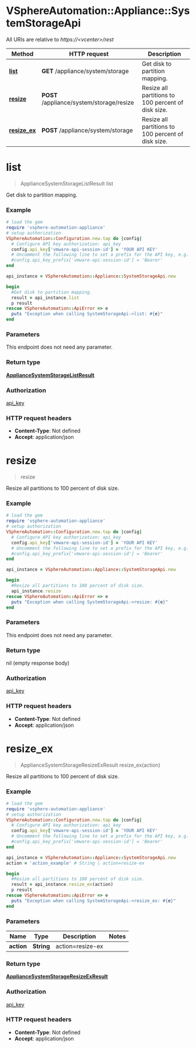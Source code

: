 # VSphereAutomation::Appliance::SystemStorageApi

All URIs are relative to *https://&lt;vcenter&gt;/rest*

Method | HTTP request | Description
------------- | ------------- | -------------
[**list**](SystemStorageApi.md#list) | **GET** /appliance/system/storage | Get disk to partition mapping.
[**resize**](SystemStorageApi.md#resize) | **POST** /appliance/system/storage/resize | Resize all partitions to 100 percent of disk size.
[**resize_ex**](SystemStorageApi.md#resize_ex) | **POST** /appliance/system/storage | Resize all partitions to 100 percent of disk size.


# **list**
> ApplianceSystemStorageListResult list

Get disk to partition mapping.

### Example
```ruby
# load the gem
require 'vsphere-automation-appliance'
# setup authorization
VSphereAutomation::Configuration.new.tap do |config|
  # Configure API key authorization: api_key
  config.api_key['vmware-api-session-id'] = 'YOUR API KEY'
  # Uncomment the following line to set a prefix for the API key, e.g. 'Bearer' (defaults to nil)
  #config.api_key_prefix['vmware-api-session-id'] = 'Bearer'
end

api_instance = VSphereAutomation::Appliance::SystemStorageApi.new

begin
  #Get disk to partition mapping.
  result = api_instance.list
  p result
rescue VSphereAutomation::ApiError => e
  puts "Exception when calling SystemStorageApi->list: #{e}"
end
```

### Parameters
This endpoint does not need any parameter.

### Return type

[**ApplianceSystemStorageListResult**](ApplianceSystemStorageListResult.md)

### Authorization

[api_key](../README.md#api_key)

### HTTP request headers

 - **Content-Type**: Not defined
 - **Accept**: application/json



# **resize**
> resize

Resize all partitions to 100 percent of disk size.

### Example
```ruby
# load the gem
require 'vsphere-automation-appliance'
# setup authorization
VSphereAutomation::Configuration.new.tap do |config|
  # Configure API key authorization: api_key
  config.api_key['vmware-api-session-id'] = 'YOUR API KEY'
  # Uncomment the following line to set a prefix for the API key, e.g. 'Bearer' (defaults to nil)
  #config.api_key_prefix['vmware-api-session-id'] = 'Bearer'
end

api_instance = VSphereAutomation::Appliance::SystemStorageApi.new

begin
  #Resize all partitions to 100 percent of disk size.
  api_instance.resize
rescue VSphereAutomation::ApiError => e
  puts "Exception when calling SystemStorageApi->resize: #{e}"
end
```

### Parameters
This endpoint does not need any parameter.

### Return type

nil (empty response body)

### Authorization

[api_key](../README.md#api_key)

### HTTP request headers

 - **Content-Type**: Not defined
 - **Accept**: application/json



# **resize_ex**
> ApplianceSystemStorageResizeExResult resize_ex(action)

Resize all partitions to 100 percent of disk size.

### Example
```ruby
# load the gem
require 'vsphere-automation-appliance'
# setup authorization
VSphereAutomation::Configuration.new.tap do |config|
  # Configure API key authorization: api_key
  config.api_key['vmware-api-session-id'] = 'YOUR API KEY'
  # Uncomment the following line to set a prefix for the API key, e.g. 'Bearer' (defaults to nil)
  #config.api_key_prefix['vmware-api-session-id'] = 'Bearer'
end

api_instance = VSphereAutomation::Appliance::SystemStorageApi.new
action = 'action_example' # String | action=resize-ex

begin
  #Resize all partitions to 100 percent of disk size.
  result = api_instance.resize_ex(action)
  p result
rescue VSphereAutomation::ApiError => e
  puts "Exception when calling SystemStorageApi->resize_ex: #{e}"
end
```

### Parameters

Name | Type | Description  | Notes
------------- | ------------- | ------------- | -------------
 **action** | **String**| action&#x3D;resize-ex | 

### Return type

[**ApplianceSystemStorageResizeExResult**](ApplianceSystemStorageResizeExResult.md)

### Authorization

[api_key](../README.md#api_key)

### HTTP request headers

 - **Content-Type**: Not defined
 - **Accept**: application/json



